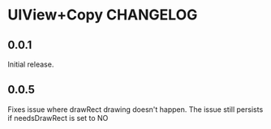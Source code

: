 # UIView+Copy CHANGELOG

## 0.0.1

Initial release.

## 0.0.5

Fixes issue where drawRect drawing doesn't happen. The issue still persists if needsDrawRect is set to NO